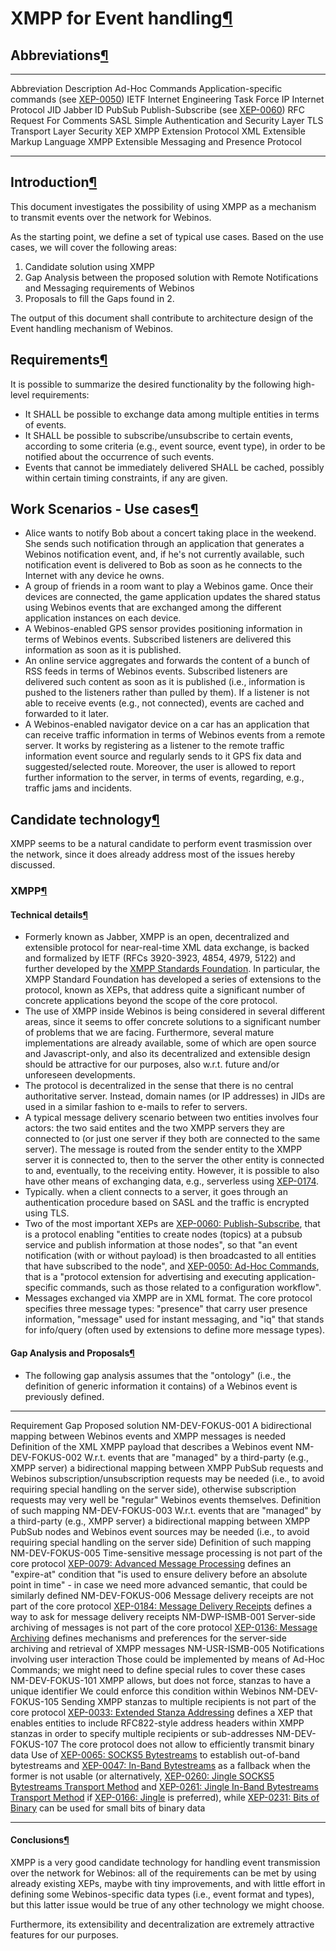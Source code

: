 XMPP for Event handling[¶](#XMPP-for-Event-handling)
====================================================

Abbreviations[¶](#Abbreviations)
--------------------------------

  ----------------- ------------------------------------------------------------------------------------------
  Abbreviation      Description
  Ad-Hoc Commands   Application-specific commands (see [XEP-0050](http://xmpp.org/extensions/xep-0050.html))
  IETF              Internet Engineering Task Force
  IP                Internet Protocol
  JID               Jabber ID
  PubSub            Publish-Subscribe (see [XEP-0060](http://xmpp.org/extensions/xep-0060.html))
  RFC               Request For Comments
  SASL              Simple Authentication and Security Layer
  TLS               Transport Layer Security
  XEP               XMPP Extension Protocol
  XML               Extensible Markup Language
  XMPP              Extensible Messaging and Presence Protocol
  ----------------- ------------------------------------------------------------------------------------------

Introduction[¶](#Introduction)
------------------------------

This document investigates the possibility of using XMPP as a mechanism
to transmit events over the network for Webinos.

As the starting point, we define a set of typical use cases. Based on
the use cases, we will cover the following areas:

1.  Candidate solution using XMPP
2.  Gap Analysis between the proposed solution with Remote Notifications
    and Messaging requirements of Webinos
3.  Proposals to fill the Gaps found in 2.

The output of this document shall contribute to architecture design of
the Event handling mechanism of Webinos.

Requirements[¶](#Requirements)
------------------------------

It is possible to summarize the desired functionality by the following
high-level requirements:

-   It SHALL be possible to exchange data among multiple entities in
    terms of events.
-   It SHALL be possible to subscribe/unsubscribe to certain events,
    according to some criteria (e.g., event source, event type), in
    order to be notified about the occurrence of such events.
-   Events that cannot be immediately delivered SHALL be cached,
    possibly within certain timing constraints, if any are given.

Work Scenarios - Use cases[¶](#Work-Scenarios-Use-cases)
--------------------------------------------------------

-   Alice wants to notify Bob about a concert taking place in the
    weekend. She sends such notification through an application that
    generates a Webinos notification event, and, if he's not currently
    available, such notification event is delivered to Bob as soon as he
    connects to the Internet with any device he owns.
-   A group of friends in a room want to play a Webinos game. Once their
    devices are connected, the game application updates the shared
    status using Webinos events that are exchanged among the different
    application instances on each device.
-   A Webinos-enabled GPS sensor provides positioning information in
    terms of Webinos events. Subscribed listeners are delivered this
    information as soon as it is published.
-   An online service aggregates and forwards the content of a bunch of
    RSS feeds in terms of Webinos events. Subscribed listeners are
    delivered such content as soon as it is published (i.e., information
    is pushed to the listeners rather than pulled by them). If a
    listener is not able to receive events (e.g., not connected), events
    are cached and forwarded to it later.
-   A Webinos-enabled navigator device on a car has an application that
    can receive traffic information in terms of Webinos events from a
    remote server. It works by registering as a listener to the remote
    traffic information event source and regularly sends to it GPS fix
    data and suggested/selected route. Moreover, the user is allowed to
    report further information to the server, in terms of events,
    regarding, e.g., traffic jams and incidents.

Candidate technology[¶](#Candidate-technology)
----------------------------------------------

XMPP seems to be a natural candidate to perform event trasmission over
the network, since it does already address most of the issues hereby
discussed.

### XMPP[¶](#XMPP)

#### Technical details[¶](#Technical-details)

-   Formerly known as Jabber, XMPP is an open, decentralized and
    extensible protocol for near-real-time XML data exchange, is backed
    and formalized by IETF (RFCs 3920-3923, 4854, 4979, 5122) and
    further developed by the [XMPP Standards
    Foundation](http://xmpp.org/). In particular, the XMPP Standard
    Foundation has developed a series of extensions to the protocol,
    known as XEPs, that address quite a significant number of concrete
    applications beyond the scope of the core protocol.
-   The use of XMPP inside Webinos is being considered in several
    different areas, since it seems to offer concrete solutions to a
    significant number of problems that we are facing. Furthermore,
    several mature implementations are already available, some of which
    are open source and Javascript-only, and also its decentralized and
    extensible design should be attractive for our purposes, also w.r.t.
    future and/or unforeseen developments.
-   The protocol is decentralized in the sense that there is no central
    authoritative server. Instead, domain names (or IP addresses) in
    JIDs are used in a similar fashion to e-mails to refer to servers.
-   A typical message delivery scenario between two entities involves
    four actors: the two said entites and the two XMPP servers they are
    connected to (or just one server if they both are connected to the
    same server). The message is routed from the sender entity to the
    XMPP server it is connected to, then to the server the other entity
    is connected to and, eventually, to the receiving entity. However,
    it is possible to also have other means of exchanging data, e.g.,
    serverless using
    [XEP-0174](http://xmpp.org/extensions/xep-0174.html).
-   Typically. when a client connects to a server, it goes through an
    authentication procedure based on SASL and the traffic is encrypted
    using TLS.
-   Two of the most important XEPs are [XEP-0060:
    Publish-Subscribe](http://xmpp.org/extensions/xep-0060.html), that
    is a protocol enabling "entities to create nodes (topics) at a
    pubsub service and publish information at those nodes", so that "an
    event notification (with or without payload) is then broadcasted to
    all entities that have subscribed to the node", and [XEP-0050:
    Ad-Hoc Commands](http://xmpp.org/extensions/xep-0050.html), that is
    a "protocol extension for advertising and executing
    application-specific commands, such as those related to a
    configuration workflow".
-   Messages exchanged via XMPP are in XML format. The core protocol
    specifies three message types: "presence" that carry user presence
    information, "message" used for instant messaging, and "iq" that
    stands for info/query (often used by extensions to define more
    message types).

#### Gap Analysis and Proposals[¶](#Gap-Analysis-and-Proposals)

-   The following gap analysis assumes that the "ontology" (i.e., the
    definition of generic information it contains) of a Webinos event is
    previously defined.

  ------------------ ------------------------------------------------------------------------------------------------------------------------------------------------------------------------------------------------------------------------------------------------------------------------------------------------------------------------------------------------- ------------------------------------------------------------------------------------------------------------------------------------------------------------------------------------------------------------------------------------------------------------------------------------------------------------------------------------------------------------------------------------------------------------------------------------------------------------------------------------------------------------------------------------------------------------------------------------------------------------------------------------------------------------------------------
  Requirement        Gap                                                                                                                                                                                                                                                                                                                                               Proposed solution
  NM-DEV-FOKUS-001   A bidirectional mapping between Webinos events and XMPP messages is needed                                                                                                                                                                                                                                                                        Definition of the XML XMPP payload that describes a Webinos event
  NM-DEV-FOKUS-002   W.r.t. events that are "managed" by a third-party (e.g., XMPP server) a bidirectional mapping between XMPP PubSub requests and Webinos subscription/unsubscription requests may be needed (i.e., to avoid requiring special handling on the server side), otherwise subscription requests may very well be "regular" Webinos events themselves.   Definition of such mapping
  NM-DEV-FOKUS-003   W.r.t. events that are "managed" by a third-party (e.g., XMPP server) a bidirectional mapping between XMPP PubSub nodes and Webinos event sources may be needed (i.e., to avoid requiring special handling on the server side)                                                                                                                    Definition of such mapping
  NM-DEV-FOKUS-005   Time-sensitive message processing is not part of the core protocol                                                                                                                                                                                                                                                                                [XEP-0079: Advanced Message Processing](http://xmpp.org/extensions/xep-0079.html) defines an "expire-at" condition that "is used to ensure delivery before an absolute point in time" - in case we need more advanced semantic, that could be similarly defined
  NM-DEV-FOKUS-006   Message delivery receipts are not part of the core protocol                                                                                                                                                                                                                                                                                       [XEP-0184: Message Delivery Receipts](http://xmpp.org/extensions/xep-0184.html) defines a way to ask for message delivery receipts
  NM-DWP-ISMB-001    Server-side archiving of messages is not part of the core protocol                                                                                                                                                                                                                                                                                [XEP-0136: Message Archiving](http://xmpp.org/extensions/xep-0136.html) defines mechanisms and preferences for the server-side archiving and retrieval of XMPP messages
  NM-USR-ISMB-005    Notifications involving user interaction                                                                                                                                                                                                                                                                                                          Those could be implemented by means of Ad-Hoc Commands; we might need to define special rules to cover these cases
  NM-DEV-FOKUS-101   XMPP allows, but does not force, stanzas to have a unique identifier                                                                                                                                                                                                                                                                              We could enforce this condition within Webinos
  NM-DEV-FOKUS-105   Sending XMPP stanzas to multiple recipients is not part of the core protocol                                                                                                                                                                                                                                                                      [XEP-0033: Extended Stanza Addressing](http://xmpp.org/extensions/xep-0033.html) defines a XEP that enables entities to include RFC822-style address headers within XMPP stanzas in order to specify multiple recipients or sub-addresses
  NM-DEV-FOKUS-107   The core protocol does not allow to efficiently transmit binary data                                                                                                                                                                                                                                                                              Use of [XEP-0065: SOCKS5 Bytestreams](http://xmpp.org/extensions/xep-0065.html) to establish out-of-band bytestreams and [XEP-0047: In-Band Bytestreams](http://xmpp.org/extensions/xep-0047.html) as a fallback when the former is not usable (or alternatively, [XEP-0260: Jingle SOCKS5 Bytestreams Transport Method](http://xmpp.org/extensions/xep-0260.html) and [XEP-0261: Jingle In-Band Bytestreams Transport Method](http://xmpp.org/extensions/xep-0261.html) if [XEP-0166: Jingle](http://xmpp.org/extensions/xep-0166.html) is preferred), while [XEP-0231: Bits of Binary](http://xmpp.org/extensions/xep-0231.html) can be used for small bits of binary data
  ------------------ ------------------------------------------------------------------------------------------------------------------------------------------------------------------------------------------------------------------------------------------------------------------------------------------------------------------------------------------------- ------------------------------------------------------------------------------------------------------------------------------------------------------------------------------------------------------------------------------------------------------------------------------------------------------------------------------------------------------------------------------------------------------------------------------------------------------------------------------------------------------------------------------------------------------------------------------------------------------------------------------------------------------------------------------

#### Conclusions[¶](#Conclusions)

XMPP is a very good candidate technology for handling event transmission
over the network for Webinos: all of the requirements can be met by
using already existing XEPs, maybe with tiny improvements, and with
little effort in defining some Webinos-specific data types (i.e., event
format and types), but this latter issue would be true of any other
technology we might choose.

Furthermore, its extensibility and decentralization are extremely
attractive features for our purposes.

